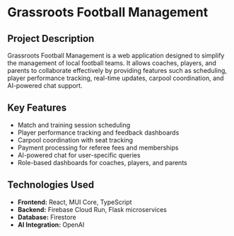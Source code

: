 # Grassroots Football Management

## Project Description
Grassroots Football Management is a web application designed to simplify the management of local football teams. It allows coaches, players, and parents to collaborate effectively by providing features such as scheduling, player performance tracking, real-time updates, carpool coordination, and AI-powered chat support.

## Key Features
- Match and training session scheduling
- Player performance tracking and feedback dashboards
- Carpool coordination with seat tracking
- Payment processing for referee fees and memberships
- AI-powered chat for user-specific queries
- Role-based dashboards for coaches, players, and parents

## Technologies Used
- **Frontend:** React, MUI Core, TypeScript
- **Backend:** Firebase Cloud Run, Flask microservices
- **Database:** Firestore
- **AI Integration:** OpenAI 
